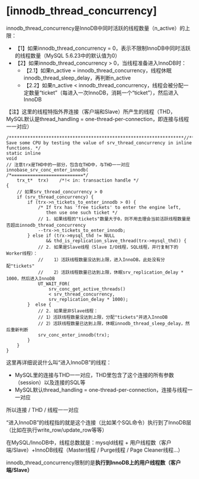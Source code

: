 

# [innodb\_thread\_concurrency]

innodb\_thread\_concurrency是InnoDB中同时活跃的线程数量（n\_active）的上限：

*   【1】如果innodb\_thread\_concurrency = 0，表示不限制InnoDB中同时活跃的线程数量（MySQL 5.6.23中的默认值为0）
*   【2】如果innodb\_thread\_concurrency > 0，当线程准备进入InnoDB时：
    *   【2.1】如果n\_active = innodb\_thread\_concurrency，线程休眠innodb\_thread\_sleep\_delay，再判断n\_active
    *   【2.2】如果n\_active < innodb\_thread\_concurrency，线程会被分配一定数量“ticket”（每进入一次InnoDB，消耗一个“ticket”），然后进入InnoDB

【注】这里的线程特指外界连接（客户端和Slave）所产生的线程（THD，MySQL默认是thread\_handling = one-thread-per-connection，即连接与线程一一对应）

```plain
/******************************************************************//**
Save some CPU by testing the value of srv_thread_concurrency in inline
functions. */
static inline
void
// 注意trx是THD中的一部分，包含在THD中，与THD一一对应
innobase_srv_conc_enter_innodb(
/*===========================*/
    trx_t*  trx)    /*!< in: transaction handle */
{
    // 如果srv_thread_concurrency > 0
    if (srv_thread_concurrency) {
        if (trx->n_tickets_to_enter_innodb > 0) {
            /* If trx has 'free tickets' to enter the engine left, 
               then use one such ticket */
            // 1. 如果线程的"tickets"数量大于0，则不用去理会当前活跃线程数量是否超出innodb_thread_concurrency
            --trx->n_tickets_to_enter_innodb;
        } else if (trx->mysql_thd != NULL
               && thd_is_replication_slave_thread(trx->mysql_thd)) {
            // 2. 如果是Slave线程（Slave I/O线程，SQL线程，并行复制下的Worker线程）：
            //    1）活跃线程数量没达到上限，进入InnoDB，此处没有分配"tickets"
            //    2）活跃线程数量已达到上限，休眠srv_replication_delay * 1000，然后进入InnoDB
            UT_WAIT_FOR(
                srv_conc_get_active_threads()
                < srv_thread_concurrency,
                srv_replication_delay * 1000);
        }  else {
            // 2. 如果是非Slave线程：
            // 1）活跃线程数量没达到上限，分配"tickets"并进入InnoDB
            // 2）活跃线程数量已达到上限，休眠innodb_thread_sleep_delay，然后重新判断
            srv_conc_enter_innodb(trx);
        }
    }
}
```

这里再详细说说什么叫“进入InnoDB”的线程：

*   MySQL里的连接与THD一一对应，THD里包含了这个连接的所有参数（session）以及连接的SQL等
*   MySQL默认thread\_handling = one-thread-per-connection，连接与线程一一对应

所以连接 / THD / 线程一一对应 

“进入InnoDB”的线程指的就是这个连接（比如某个SQL命令）执行到了InnoDB层（比如在执行write\_row/update\_row等等）

在MySQL/InnoDB中，线程总数就是：mysqld线程 + 用户线程数（客户端/Slave）+InnoDB线程（Master线程 / Purge线程 / Page Cleaner线程...）

innodb\_thread\_concurrency限制的是**执行到InnoDB上的用户线程数（客户端/Slave）**



